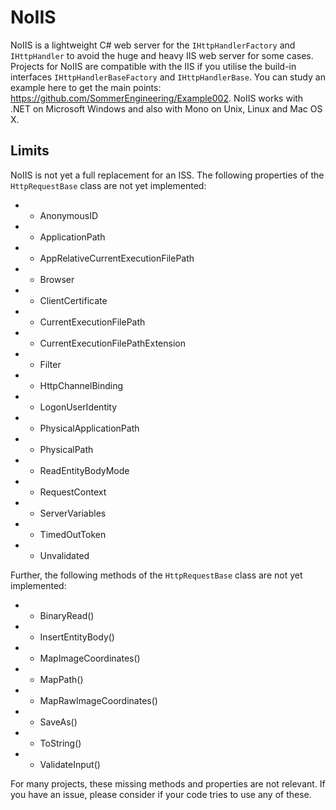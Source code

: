 # NoIIS
NoIIS is a lightweight C# web server for the `IHttpHandlerFactory` and `IHttpHandler` to avoid the huge and heavy IIS web server for some cases. Projects for NoIIS are compatible with the IIS if you utilise the build-in interfaces `IHttpHandlerBaseFactory` and `IHttpHandlerBase`. You can study an example here to get the main points: https://github.com/SommerEngineering/Example002. NoIIS works with .NET on Microsoft Windows and also with Mono on Unix, Linux and Mac OS X.

## Limits
NoIIS is not yet a full replacement for an ISS. The following properties of the `HttpRequestBase` class are not yet implemented:
* - AnonymousID
* - ApplicationPath
* - AppRelativeCurrentExecutionFilePath
* - Browser
* - ClientCertificate
* - CurrentExecutionFilePath
* - CurrentExecutionFilePathExtension
* - Filter
* - HttpChannelBinding
* - LogonUserIdentity
* - PhysicalApplicationPath
* - PhysicalPath
* - ReadEntityBodyMode
* - RequestContext
* - ServerVariables
* - TimedOutToken
* - Unvalidated

Further, the following methods of the `HttpRequestBase` class are not yet implemented:
* - BinaryRead()
* - InsertEntityBody()
* - MapImageCoordinates()
* - MapPath()
* - MapRawImageCoordinates()
* - SaveAs()
* - ToString()
* - ValidateInput()

For many projects, these missing methods and properties are not relevant. If you have an issue, please consider if your code tries to use any of these.
